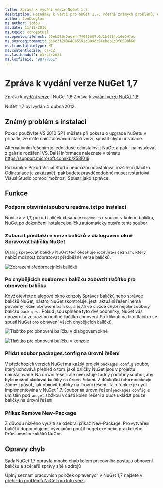 ```yaml
---
title: Zpráva k vydání verze NuGet 1,7
description: Poznámky k verzi pro NuGet 1,7, včetně známých problémů, oprav chyb, přidaných funkcí a chcete odeslat obecnou.
author: JonDouglas
ms.author: jodou
ms.date: 11/11/2016
ms.topic: conceptual
ms.openlocfilehash: 50eb326c5ada4f74685b07c0d1b0f84b14e547ac
ms.sourcegitcommit: ee6c3f203648a5561c809db54ebeb1d0f0598b68
ms.translationtype: MT
ms.contentlocale: cs-CZ
ms.lasthandoff: 01/26/2021
ms.locfileid: "98777061"
---
```

# <a name="nuget-17-release-notes"></a>Zpráva k vydání verze NuGet 1,7

Zpráva k [vydání verze](../release-notes/nuget-1.6.md)  |  NuGet 1,6 Zpráva k [vydání verze NuGet 1,8](../release-notes/nuget-1.8.md)

NuGet 1,7 byl vydán 4. dubna 2012.

## <a name="known-installation-issue"></a>Známý problém s instalací
Pokud používáte VS 2010 SP1, můžete při pokusu o upgrade NuGetu v případě, že máte nainstalovanou starší verzi, spustit chybu instalace.

Alternativním řešením je jednoduše odinstalovat NuGet a pak ji nainstalovat z galerie rozšíření VS.  Další informace naleznete v tématu <https://support.microsoft.com/kb/2581019>.

Poznámka: Pokud Visual Studio neumožní odinstalovat rozšíření (tlačítko Odinstalace je zakázané), pak budete pravděpodobně muset restartovat Visual Studio pomocí možnosti Spustit jako správce.

## <a name="features"></a>Funkce

### <a name="support-opening-readmetxt-file-after-installation"></a>Podpora otevírání souboru readme.txt po instalaci
Novinka v 1,7, pokud balíček obsahuje `readme.txt` soubor v kořenu balíčku, NuGet po dokončení instalace balíčku automaticky otevře tento soubor.

### <a name="show-prerelease-packages-in-the-manage-nuget-packages-dialog"></a>Zobrazit předběžné verze balíčků v dialogovém okně Spravovat balíčky NuGet
Dialog spravovat balíčky NuGet teď obsahuje rozevírací seznam, který nabízí možnost zobrazovat předběžné verze balíčků.

![Zobrazení předprodejních balíčků](./media/prerelease-dropdown.png)

### <a name="show-package-restore-button-when-package-files-are-missing"></a>Po chybějících souborech balíčku zobrazit tlačítko pro obnovení balíčku
Když otevřete dialogové okno konzoly Správce balíčků nebo správce balíčků NuGet, nástroj NuGet zkontroluje, jestli aktuální řešení nemá povolený režim obnovení balíčku, a jestli ve složce chybí nějaké soubory balíčku `packages` . Pokud jsou splněné tyto dvě podmínky, NuGet vás upozorní a zobrazí pohodlné tlačítko obnovení. Po kliknutí na toto tlačítko se spustí NuGet pro obnovení všech chybějících balíčků.

![Tlačítko pro obnovení balíčku v dialogovém okně](./media/packagerestore-dialog.png)

![Tlačítko pro obnovení balíčku v konzole](./media/packagerestore-console.png)

### <a name="add-solution-level-packagesconfig-file"></a>Přidat soubor packages.config na úrovni řešení
V předchozích verzích NuGet má každý projekt `packages.config` soubor, který uchovává přehled o tom, jaké balíčky NuGet jsou v projektu nainstalované. Na úrovni řešení ale neexistuje žádný podobný soubor, aby bylo možné sledovat balíčky na úrovni řešení. V důsledku toho neexistuje žádný způsob, jak obnovit balíčky na úrovni řešení.
Tato funkce je nyní implementována v NuGet 1,7. Soubor na úrovni řešení `packages.config` je umístěn pod `.nuget` složkou v části kořen řešení a bude ukládat pouze balíčky na úrovni řešení.

### <a name="remove-new-package-command"></a>Příkaz Remove New-Package
Z důvodu nízkého využití se odebral příkaz New-Package. Pro vytváření balíčků doporučujeme vývojářům použít nuget.exe nebo praktického Průzkumníka balíčků NuGet.

## <a name="bug-fixes"></a>Opravy chyb
Sada NuGet 1,7 opravila mnoho chyb kolem pracovního postupu obnovení balíčku a scénářů správy sítě a zdrojů.

Úplný seznam pracovních položek opravených v NuGet 1,7 najdete v [přehledu problémů NuGet pro tuto verzi](http://nuget.codeplex.com/workitem/list/advanced?keyword=&status=Closed&type=All&priority=All&release=NuGet%201.7&assignedTo=All&component=All&sortField=Votes&sortDirection=Descending&page=0).
